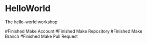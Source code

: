 # HelloWorld

The hello-world workshop

#Finished Make Account
#Finished Make Repository
#Finished Make Branch
#Finished Make Pull Request

